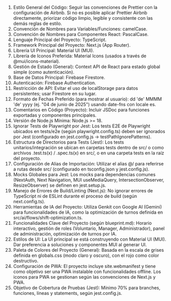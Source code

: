 1. Estilo General del Código: Seguir las convenciones de Prettier con la configuración de Airbnb. Si no es posible aplicar Prettier Airbnb directamente, priorizar código limpio, legible y consistente con las demás reglas de estilo.
2. Convención de Nombres para Variables/Funciones: camelCase.
3. Convención de Nombres para Componentes React: PascalCase.
4. Lenguaje Principal del Proyecto: TypeScript.
5. Framework Principal del Proyecto: Next.js (App Router).
6. Librería UI Principal: Material UI (MUI).
7. Librería de Iconos Preferida: Material Icons (usados a través de @mui/icons-material).
8. Gestión de Estado (General): Context API de React para estado global simple (como autenticación).
9. Base de Datos Principal: Firebase Firestore.
10. Autenticación: Firebase Authentication.
11. Restricción de API: Evitar el uso de localStorage para datos persistentes; usar Firestore en su lugar.
12. Formato de Fechas Preferido (para mostrar al usuario): dd 'de' MMMM 'de' yyyy (ej. "04 de junio de 2025") usando date-fns con locale es.
13. Comentarios en Código (Proyecto): Incluir JSDoc para funciones exportadas y componentes principales.
14. Versión de Node.js Mínima: Node.js >= 18.
15. Ignorar Tests de Playwright por Jest: Los tests E2E de Playwright ubicados en tests/e2e (según playwright.config.ts) deben ser ignorados por Jest (configurado en jest.config.js -> testPathIgnorePatterns).
16. Estructura de Directorios para Tests (Jest): Los tests unitarios/integración se ubican en carpetas tests dentro de src/ o como archivos .test.ts(x) / .spec.ts(x) en src/, o en una carpeta tests en la raíz del proyecto.
17. Configuración de Alias de Importación: Utilizar el alias @/ para referirse a rutas desde src/ (configurado en tsconfig.json y jest.config.js).
18. Mocks Globales para Jest: Los mocks para dependencias comunes (NextAuth, Next Navigation, MUI useMediaQuery, IntersectionObserver, ResizeObserver) se definen en jest.setup.js.
19. Manejo de Errores de Build/Linting (Next.js): No ignorar errores de TypeScript ni de ESLint durante el proceso de build (según next.config.ts).
20. Herramientas de IA del Proyecto: Utiliza Genkit con Google AI (Gemini) para funcionalidades de IA, como la optimización de turnos definida en src/ai/flows/shift-optimization.ts.
21. Funcionalidades Clave del Proyecto (según blueprint.md): Horario interactivo, gestión de roles (Voluntario, Manager, Administrador), panel de administración, optimización de turnos por IA.
22. Estilos de UI: La UI principal se está construyendo con Material UI (MUI). Dar preferencia a soluciones y componentes MUI al generar UI.
23. Paleta de Colores del Proyecto (General): Basada en la escala de grises definida en globals.css (modo claro y oscuro), con el rojo como color destructivo.
24. Configuración de PWA: El proyecto incluye site.webmanifest y tiene como objetivo ser una PWA instalable con funcionalidades offline. Los iconos para PWA se gestionan según las convenciones de Next.js y PWA.
25. Objetivo de Cobertura de Pruebas (Jest): Mínimo 70% para branches, funciones, líneas y statements, según jest.config.js.

